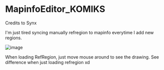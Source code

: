 # MapinfoEditor_KOMIKS
Credits to Synx

I'm just tired syncing manually refregion to mapinfo everytime I add new regions.

![image](https://github.com/Komiks8457/MapinfoEditor_KOMIKS/assets/116719386/fa7ce2ab-900e-4d4b-946c-489c743a1823)

When loading RefRegion, just move mouse around to see the drawing. See difference when just loading refregion xd
